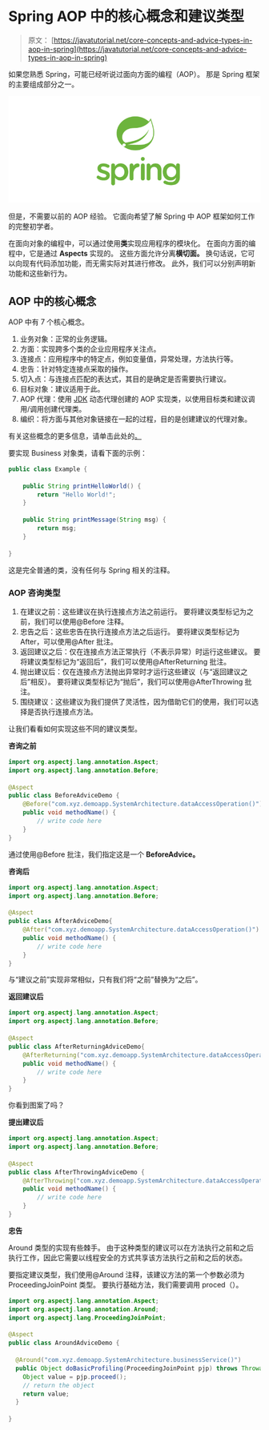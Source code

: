 # Spring AOP 中的核心概念和建议类型

> 原文： [https://javatutorial.net/core-concepts-and-advice-types-in-aop-in-spring](https://javatutorial.net/core-concepts-and-advice-types-in-aop-in-spring)

如果您熟悉 Spring，可能已经听说过面向方面的编程（AOP）。 那是 Spring 框架的主要组成部分之一。

![spring-featured-image](img/d2f73752d8ae931b119dec1eac866973.jpg)

但是，不需要以前的 AOP 经验。 它面向希望了解 Spring 中 AOP 框架如何工作的完整初学者。

在面向对象的编程中，可以通过使用**类**实现应用程序的模块化。 在面向方面的编程中，它是通过 **Aspects** 实现的。 这些方面允许分离**横切面。** 换句话说，它可以向现有代码添加功能，而无需实际对其进行修改。 此外，我们可以分别声明新功能和这些新行为。

## AOP 中的核心概念

AOP 中有 7 个核心概念。

1.  业务对象：正常的业务逻辑。
2.  方面：实现跨多个类的企业应用程序关注点。
3.  连接点：应用程序中的特定点，例如变量值，异常处理，方法执行等。
4.  忠告：针对特定连接点采取的操作。
5.  切入点：与连接点匹配的表达式，其目的是确定是否需要执行建议。
6.  目标对象：建议适用于此。
7.  AOP 代理：使用 [JDK](https://javatutorial.net/install-java-8-jdk-on-ubuntu) 动态代理创建的 AOP 实现类，以使用目标类和建议调用/调用创建代理类。
8.  编织：将方面与其他对象链接在一起的过程，目的是创建建议的代理对象。

有关这些概念的更多信息，请单击此处的[。](https://www.journaldev.com/2583/spring-aop-example-tutorial-aspect-advice-pointcut-joinpoint-annotations)

要实现 Business 对象类，请看下面的示例：

```java
public class Example {

    public String printHelloWorld() {
        return "Hello World!";
    }

    public String printMessage(String msg) {
        return msg;
    }

}
```

这是完全普通的类，没有任何与 Spring 相关的注释。

### AOP 咨询类型

1.  在建议之前：这些建议在执行连接点方法之前运行。 要将建议类型标记为之前，我们可以使用@Before 注释。
2.  忠告之后：这些忠告在执行连接点方法之后运行。 要将建议类型标记为 After，可以使用@After 批注。
3.  返回建议之后：仅在连接点方法正常执行（不表示异常）时运行这些建议。 要将建议类型标记为“返回后”，我们可以使用@AfterReturning 批注。
4.  抛出建议后：仅在连接点方法抛出异常时才运行这些建议（与“返回建议之后”相反）。 要将建议类型标记为“抛后”，我们可以使用@AfterThrowing 批注。
5.  围绕建议：这些建议为我们提供了灵活性，因为借助它们的使用，我们可以选择是否执行连接点方法。

让我们看看如何实现这些不同的建议类型。

**咨询之前**

```java
import org.aspectj.lang.annotation.Aspect;
import org.aspectj.lang.annotation.Before;

@Aspect
public class BeforeAdviceDemo {
	@Before("com.xyz.demoapp.SystemArchitecture.dataAccessOperation()")
	public void methodName() {
		// write code here
	}
}
```

通过使用@Before 批注，我们指定这是一个 **BeforeAdvice。**

**咨询后**

```java
import org.aspectj.lang.annotation.Aspect;
import org.aspectj.lang.annotation.Before;

@Aspect
public class AfterAdviceDemo{
	@After("com.xyz.demoapp.SystemArchitecture.dataAccessOperation()")
	public void methodName() {
		// write code here
	}
}
```

与“建议之前”实现非常相似，只有我们将“之前”替换为“之后”。

**返回建议后**

```java
import org.aspectj.lang.annotation.Aspect;
import org.aspectj.lang.annotation.Before;

@Aspect
public class AfterReturningAdviceDemo{
	@AfterReturning("com.xyz.demoapp.SystemArchitecture.dataAccessOperation()")
	public void methodName() {
		// write code here
	}
}
```

你看到图案了吗？

**提出建议后**

```java
import org.aspectj.lang.annotation.Aspect;
import org.aspectj.lang.annotation.Before;

@Aspect
public class AfterThrowingAdviceDemo {
	@AfterThrowing("com.xyz.demoapp.SystemArchitecture.dataAccessOperation()")
	public void methodName() {
		// write code here
	}
}
```

**忠告**

Around 类型的实现有些棘手。 由于这种类型的建议可以在方法执行之前和之后执行工作，因此它需要以线程安全的方式共享该方法执行之前和之后的状态。

要指定建议类型，我们使用@Around 注释，该建议方法的第一个参数必须为 ProceedingJoinPoint 类型。 要执行基础方法，我们需要调用 proced（）。

```java
import org.aspectj.lang.annotation.Aspect;
import org.aspectj.lang.annotation.Around;
import org.aspectj.lang.ProceedingJoinPoint;

@Aspect
public class AroundAdviceDemo {

  @Around("com.xyz.demoapp.SystemArchitecture.businessService()")
  public Object doBasicProfiling(ProceedingJoinPoint pjp) throws Throwable {
    Object value = pjp.proceed();
	// return the object
    return value;
  }

}
```